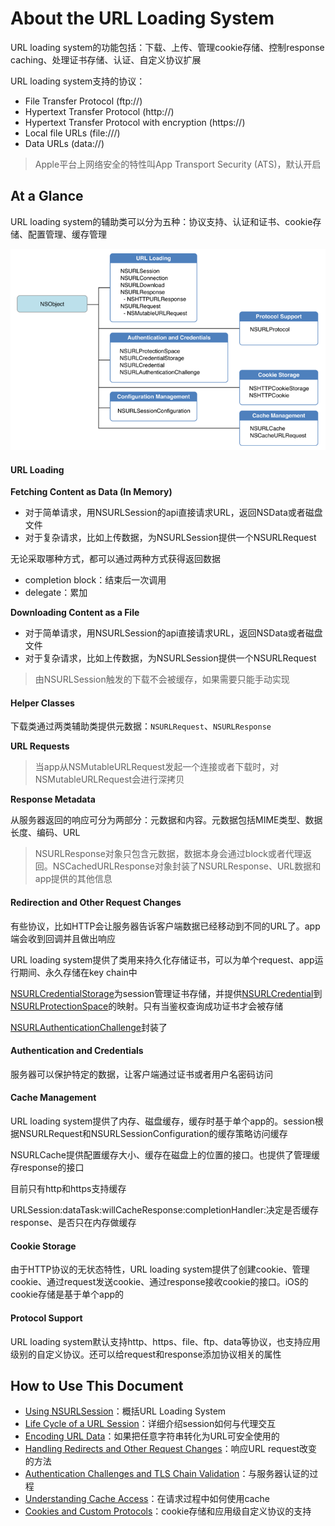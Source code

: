 # About the URL Loading System

URL loading system的功能包括：下载、上传、管理cookie存储、控制response caching、处理证书存储、认证、自定义协议扩展

URL loading system支持的协议：

* File Transfer Protocol \(ftp://\)
* Hypertext Transfer Protocol \(http://\)
* Hypertext Transfer Protocol with encryption \(https://\)
* Local file URLs \(file:///\)
* Data URLs \(data://\)

> Apple平台上网络安全的特性叫App Transport Security \(ATS\)，默认开启

## At a Glance

URL loading system的辅助类可以分为五种：协议支持、认证和证书、cookie存储、配置管理、缓存管理

![](/assets/import.png)

#### URL Loading

**Fetching Content as Data \(In Memory\)**

* 对于简单请求，用NSURLSession的api直接请求URL，返回NSData或者磁盘文件
* 对于复杂请求，比如上传数据，为NSURLSession提供一个NSURLRequest

无论采取哪种方式，都可以通过两种方式获得返回数据

* completion block：结束后一次调用
* delegate：累加

**Downloading Content as a File**

* 对于简单请求，用NSURLSession的api直接请求URL，返回NSData或者磁盘文件
* 对于复杂请求，比如上传数据，为NSURLSession提供一个NSURLRequest

> 由NSURLSession触发的下载不会被缓存，如果需要只能手动实现

#### Helper Classes

下载类通过两类辅助类提供元数据：`NSURLRequest`、`NSURLResponse`

**URL Requests**

> 当app从NSMutableURLRequest发起一个连接或者下载时，对NSMutableURLRequest会进行深拷贝

**Response Metadata**

从服务器返回的响应可分为两部分：元数据和内容。元数据包括MIME类型、数据长度、编码、URL

> NSURLResponse对象只包含元数据，数据本身会通过block或者代理返回。NSCachedURLResponse对象封装了NSURLResponse、URL数据和app提供的其他信息

#### Redirection and Other Request Changes

有些协议，比如HTTP会让服务器告诉客户端数据已经移动到不同的URL了。app端会收到回调并且做出响应

URL loading system提供了类用来持久化存储证书，可以为单个request、app运行期间、永久存储在key chain中

[NSURLCredentialStorage](https://developer.apple.com/documentation/foundation/nsurlcredentialstorage)为session管理证书存储，并提供[NSURLCredential](https://developer.apple.com/documentation/foundation/urlcredential)到[NSURLProtectionSpace](https://developer.apple.com/documentation/foundation/nsurlprotectionspace)的映射。只有当鉴权查询成功证书才会被存储

[NSURLAuthenticationChallenge](https://developer.apple.com/documentation/foundation/urlauthenticationchallenge)封装了

#### Authentication and Credentials

服务器可以保护特定的数据，让客户端通过证书或者用户名密码访问

#### Cache Management

URL loading system提供了内存、磁盘缓存，缓存时基于单个app的。session根据NSURLRequest和NSURLSessionConfiguration的缓存策略访问缓存

NSURLCache提供配置缓存大小、缓存在磁盘上的位置的接口。也提供了管理缓存response的接口

目前只有http和https支持缓存

URLSession:dataTask:willCacheResponse:completionHandler:决定是否缓存response、是否只在内存做缓存

#### Cookie Storage

由于HTTP协议的无状态特性，URL loading system提供了创建cookie、管理cookie、通过request发送cookie、通过response接收cookie的接口。iOS的cookie存储是基于单个app的

#### Protocol Support

URL loading system默认支持http、https、file、ftp、data等协议，也支持应用级别的自定义协议。还可以给request和response添加协议相关的属性

## How to Use This Document

* [Using NSURLSession](/using-nsurlsession.md)：概括URL Loading System
* [Life Cycle of a URL Session](/life-cycle-of-a-url-session.md)：详细介绍session如何与代理交互
* [Encoding URL Data](/encoding-and-decoding-url-data.md)：如果把任意字符串转化为URL可安全使用的
* [Handling Redirects and Other Request Changes](/handling-redirects-and-other-request-changes.md)：响应URL request改变的方法
* [Authentication Challenges and TLS Chain Validation](/authentication-challenges-and-tls-chain-validation.md)：与服务器认证的过程
* [Understanding Cache Access](/understanding-cache-access.md)：在请求过程中如何使用cache
* [Cookies and Custom Protocols](/cookies-and-custom-protocols.md)：cookie存储和应用级自定义协议的支持



